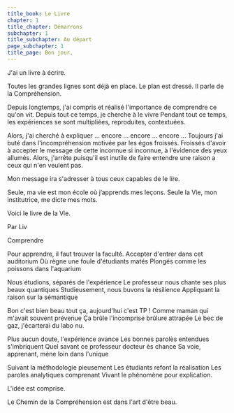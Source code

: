 ```yaml
---
title_book: Le Livre
chapter: 1
title_chapter: Démarrons
subchapter: 1
title_subchapter: Au départ
page_subchapter: 1
title_page: Bon jour,
---
```


J'ai un livre à écrire.

Toutes les grandes lignes sont déjà en place. Le plan est dressé.
Il parle de la Compréhension.

Depuis longtemps, j'ai compris et réalisé l'importance de comprendre ce qu'on vit.
Depuis tout ce temps, je cherche à le vivre
Pendant tout ce temps, les expériences se sont multipliées, reproduites, contextuées.

Alors, j'ai cherché à expliquer ... encore ... encore ... encore ...
Toujours j'ai buté dans l'incompréhension motivée par les égos froissés.
Froissés d'avoir à accepter le message de cette inconnue si inconnue, à l'évidence des yeux allumés.
Alors, j'arrête puisqu'il est inutile de faire entendre une raison a ceux qui n'en veulent pas.

Mon message ira s'adresser à tous ceux capables de le lire.

Seule, ma vie est mon école où j’apprends mes leçons.
Seule la Vie, mon institutrice, me dicte mes mots.

Voici le livre de la Vie.

Par Liv

Comprendre


Pour apprendre, il faut trouver la faculté.
Accepter d'entrer dans cet auditorium
Où règne une foule d'étudiants matés
Plongés comme les poissons dans l'aquarium

Nous étudions, séparés de l'expérience
Le professeur nous chante ses plus beaux quantiques
Studieusement, nous buvons la résilience
Appliquant la raison sur la sémantique

Bon c'est bien beau tout ça, aujourd'hui c'est TP !
Comme maman qui m'avait souvent prévenue
Ça brûle l'incomprise brûlure attrapée
Le bec de gaz, j'écarterai du labo nu.

Plus aucun doute, l'expérience avance
Les bonnes paroles entendues s'imbriquent
Quel savant ce professeur docteur ès chance
Sa voie, apprenant, mène loin dans l'unique

Suivant la méthodologie pieusement
Les étudiants refont la réalisation
Les paroles analytiques comprenant
Vivant le phénomène pour explication.

L'idée est comprise.


Le Chemin
de la Compréhension
est dans l'art d'être beau.
